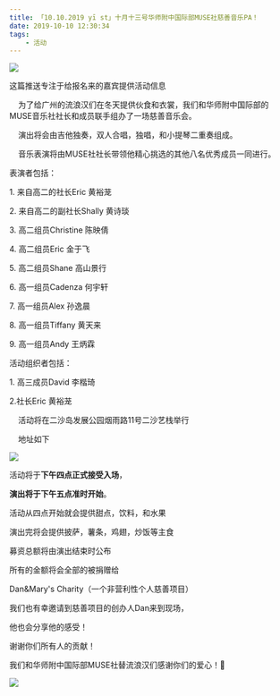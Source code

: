 ```yaml
---
title: 「10.10.2019 yī st」十月十三号华师附中国际部MUSE社慈善音乐PA！
date: 2019-10-10 12:30:34
tags: 
    - 活动
---
```

![](https://tva1.sinaimg.cn/large/006y8mN6gy1g83eime0xej30u016ete8.jpg)

这篇推送专注于给报名来的嘉宾提供活动信息
<!-- more -->
    为了给广州的流浪汉们在冬天提供伙食和衣裳，我们和华师附中国际部的MUSE音乐社社长和成员联手组办了一场慈善音乐会。

    演出将会由吉他独奏，双人合唱，独唱，和小提琴二重奏组成。

    音乐表演将由MUSE社社长带领他精心挑选的其他八名优秀成员一同进行。

表演者包括：

1\. 来自高二的社长Eric 黄裕茏 

2\. 来自高二的副社长Shally 黄诗琰

3\. 高二组员Christine 陈映倩

4\. 高二组员Eric 金于飞

5\. 高二组员Shane 高山景行

6\. 高一组员Cadenza 何宇轩

7\. 高一组员Alex 孙逸晨

8\. 高一组员Tiffany 黄天来

9\. 高一组员Andy 王炳霖

活动组织者包括：

1\. 高三成员David 李楷琦

2.社长Eric 黄裕茏

    活动将在二沙岛发展公园烟雨路11号二沙艺栈举行

    地址如下

![](https://tva1.sinaimg.cn/large/006y8mN6gy1g83ein0t1cj30u00vktbo.jpg)

活动将于**下午四点正式接受入场**，

**演出将于下午五点准时开始**。

活动从四点开始就会提供甜点，饮料，和水果

演出完将会提供披萨，薯条，鸡翅，炒饭等主食

募资总额将由演出结束时公布

所有的金额将会全部的被捐赠给

Dan&Mary's Charity（一个非营利性个人慈善项目）

我们也有幸邀请到慈善项目的创办人Dan来到现场，

他也会分享他的感受！

谢谢你们所有人的贡献！

我们和华师附中国际部MUSE社替流浪汉们感谢你们的爱心！🙏

![](https://tva1.sinaimg.cn/large/006y8mN6gy1g83einltbbj30rs0rsdhg.jpg)